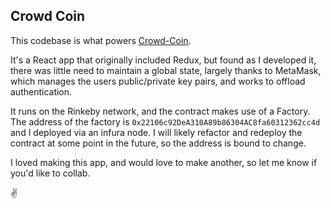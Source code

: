 ## Crowd Coin

This codebase is what powers [Crowd-Coin](ccrowd-ccoin.herokuapp.com).

It's a React app that originally included Redux, but found as I developed it, there was little need to maintain a global state, largely thanks to MetaMask, which manages the users public/private key pairs, and works to offload authentication.

It runs on the Rinkeby network, and the contract makes use of a Factory. The address of the factory is `0x22106c92DeA310A89b86304AC8fa60312362cc4d` and I deployed via an infura node. I will likely refactor and redeploy the contract at some point in the future, so the address is bound to change.

I loved making this app, and would love to make another, so let me know if you'd like to collab.

✌️
